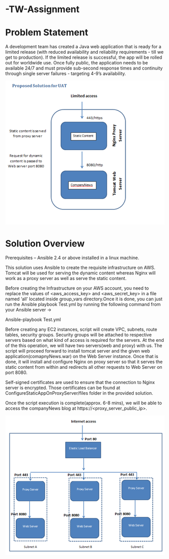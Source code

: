 # -TW-Assignment

# Problem Statement
A development team has created a Java web application that is ready for a limited release (with reduced availability and reliability requirements - till we get to production). If the limited release is successful, the app will be rolled out for worldwide use. Once fully public, the application needs to be available 24/7 and must provide sub-second response times and continuity through single server failures - targeting 4-9’s availability.

<img alt="ALT test" src="UAT.png">

# Solution Overview

Prerequisites – Ansible 2.4 or above installed in a linux machine.

This solution uses Ansible to create the requisite infrastructure on AWS. Tomcat will be used for serving the dynamic content whereas Nginx will work as a proxy server as well as serve the static content.

Before creating the Infrastructure on your AWS account, you need to replace the values of <aws_access_key> and <aws_secret_key> in a file named ‘all’ located inside group_vars directory.Once it is done, you can just run the Ansible playbook Test.yml by running the following command from your Ansible server ->

Ansible-playbook Test.yml

Before creating any EC2 instances, script will create VPC, subnets, route tables, security groups. Security groups will be attached to respective servers based on what kind of access is required for the servers. At the end of the this operation, we will have two servers(web and proxy) with us. The script will proceed forward to install tomcat server and the given web application(comapnyNews.war) on the Web Server instance. Once that is done, it will install and configure Nginx on proxy server so that it serves the static content from within and redirects all other requests to Web Server on port 8080.

Self-signed certificates are used to ensure that the connection to Nginx server is encrypted. Those certificates can be found at ConfigureStaticAppOnProxyServer/files folder in the provided solution.

Once the script execution is complete(approx. 6-8 mins), we will be able to access the companyNews blog at https://<proxy_server_public_ip>.

![alt text](images/Prod.png "Production Solution")
